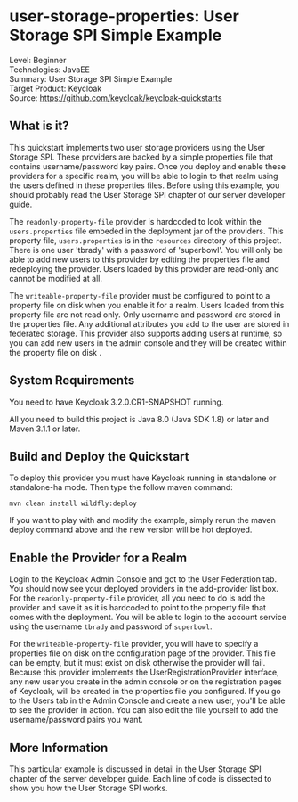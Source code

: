 user-storage-properties: User Storage SPI Simple Example
========================================================

Level: Beginner  
Technologies: JavaEE  
Summary: User Storage SPI Simple Example  
Target Product: Keycloak  
Source: <https://github.com/keycloak/keycloak-quickstarts>  


What is it?
-----------

This quickstart implements two user storage providers using the User Storage SPI.  These providers
are backed by a simple properties file that contains username/password key pairs.  Once you deploy and enable these providers
for a specific realm, you will be able to login to that realm using the users defined in these properties files.  Before
using this example, you should probably read the User Storage SPI chapter of our server developer guide.

The `readonly-property-file` provider is hardcoded to look within the `users.properties` file embeded in the deployment jar
of the providers.  This property file, `users.properties` is in the `resources` directory of this project.
There is one user 'tbrady' with a password of 'superbowl'.  You will only be able to add new users to this provider
by editing the properties file and redeploying the provider.  Users loaded by this provider are read-only and cannot be modified
at all.

The `writeable-property-file` provider must be configured to point to a property file on disk when you enable it for a realm.
Users loaded from this property file are not read only.  Only username and password are stored in the properties file.  Any additional
attributes you add to the user are stored in federated storage.  This provider also supports adding users at runtime, so you can
add new users in the admin console and they will be created within the property file on disk .


System Requirements
-------------------

You need to have Keycloak 3.2.0.CR1-SNAPSHOT running.

All you need to build this project is Java 8.0 (Java SDK 1.8) or later and Maven 3.1.1 or later.


Build and Deploy the Quickstart
-------------------------------

To deploy this provider you must have Keycloak running in standalone or standalone-ha mode. Then type the follow maven command:

   ````
   mvn clean install wildfly:deploy
   ````
If you want to play with and modify the example, simply rerun the maven deploy command above and the new version will be hot deployed.

Enable the Provider for a Realm
-------------------------------
Login to the Keycloak Admin Console and got to the User Federation tab.   You should now see your deployed providers in the add-provider list box.
For the `readonly-property-file` provider, all you need to do is add the provider and save it as it is hardcoded to point
to the property file that comes with the deployment.  You will be able to login to the account service using the username `tbrady` and password
of `superbowl`.

For the `writeable-property-file` provider, you will have to specify a properties file on disk on the configuration page of the provider.
This file can be empty, but it must exist on disk otherwise the provider will fail.
Because this provider implements the UserRegistrationProvider interface, any new user you create in the
admin console or on the registration pages of Keycloak, will be created in the properties file you configured.  If you go
to the Users tab in the Admin Console and create a new user, you'll be able to see the provider in action.  You can also
edit the file yourself to add the username/password pairs you want.


More Information
----------------
This particular example is discussed in detail in the User Storage SPI chapter of the server developer guide.  Each line of code is dissected
to show you how the User Storage SPI works.